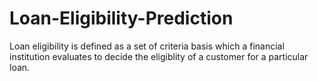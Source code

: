 # Loan-Eligibility-Prediction
Loan eligibility is defined as a set of criteria basis which a financial institution evaluates to decide the eligiblity of a customer for a particular loan.
